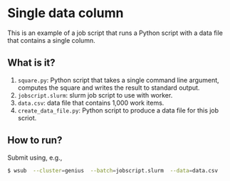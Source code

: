 # Single data column

This is an example of a job script that runs a Python script with
a data file that contains a single column.


## What is it?

1. `square.py`: Python script that takes a single command line argument, computes the
   square and writes the result to standard output.
1. `jobscript.slurm`: slurm job script to use with worker.
1. `data.csv`: data file that contains 1,000 work items.
1. `create_data_file.py`: Python script to produce a data file for this job scriot.


## How to run?

Submit using, e.g.,
```bash
$ wsub  --cluster=genius  --batch=jobscript.slurm  --data=data.csv
```
